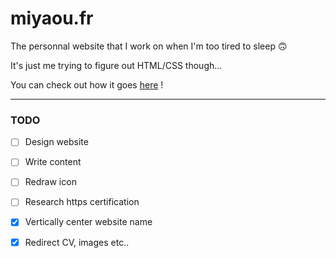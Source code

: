 # miyaou.fr

The personnal website that I work on when I'm too tired to sleep 🙃

It's just me trying to figure out HTML/CSS though...

You can check out how it goes [here](http://www.miyaou.fr) !

---

### TODO
- [ ] Design website
- [ ] Write content
- [ ] Redraw icon
- [ ] Research https certification

- [X] Vertically center website name
- [X] Redirect CV, images etc..
